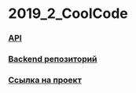 # 2019_2_CoolCode

### [API](https://github.com/go-park-mail-ru/2019_2_CoolCode/blob/dev/api.md)

### [Backend репозиторий](https://github.com/go-park-mail-ru/2019_2_CoolCode)

### [Ссылка на проект](http://boiling-chamber-90136.herokuapp.com/)
